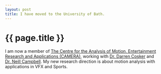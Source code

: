 ```yaml
---
layout: post
title: I have moved to the University of Bath. 
---
```


# {{ page.title }}

I am now a member of [The Centre for the Analysis of Motion, Entertainment Research and Applications (CAMERA)](http://www.bath.camera/index.html), working with [Dr. Darren Cosker](http://www.cs.bath.ac.uk/~dpc/) and [Dr. Neill Campbell](http://cs.bath.ac.uk/~nc537/index.html). My new research direction is about motion analysis with applications in VFX and Sports.